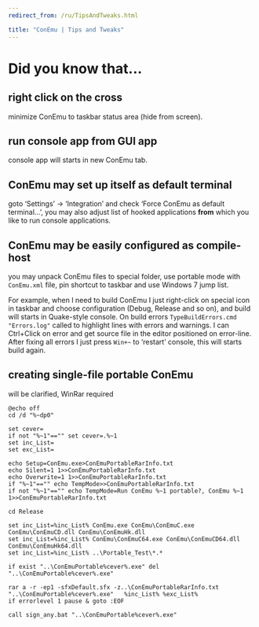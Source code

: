 ```yaml
---
redirect_from: /ru/TipsAndTweaks.html

title: "ConEmu | Tips and Tweaks"
---
```


# Did you know that...

<h2 id="right_click_on_the_cross"> right click on the cross </h2>

minimize ConEmu to taskbar status area (hide from screen).



<h2 id="run_console_app_from_GUI_app"> run console app from GUI app </h2>

console app will starts in new ConEmu tab.



<h2 id="ConEmu_may_set_up_itself_as_default_terminal"> ConEmu may set up itself as default terminal </h2>

goto ‘Settings’ -> ‘Integration’ and check ‘Force ConEmu as default terminal...’,
you may also adjust list of hooked applications
**from** which you like to run console applications.



<h2 id="ConEmu_may_be_easily_configured_as_compile-host"> ConEmu may be easily configured as compile-host </h2>

you may unpack ConEmu files to special folder, use portable mode
with `ConEmu.xml` file, pin shortcut to taskbar and use Windows 7
jump list.

For example, when I need to build ConEmu I just right-click on
special icon in taskbar and choose configuration (Debug, Release and
so on), and build will starts in Quake-style console. On build
errors `TypeBuildErrors.cmd "Errors.log"` called to highlight lines
with errors and warnings. I can Ctrl+Click on error and get source
file in the editor positioned on error-line. After fixing all errors
I just press `Win+~` to ‘restart’ console, this will starts build
again.



<h2 id="creating_single-file_portable_ConEmu"> creating single-file portable ConEmu </h2>

will be clarified, WinRar required

~~~
@echo off
cd /d "%~dp0"

set cever=
if not "%~1"=="" set cever=.%~1
set inc_List=
set exc_List=

echo Setup=ConEmu.exe>ConEmuPortableRarInfo.txt
echo Silent=1 1>>ConEmuPortableRarInfo.txt
echo Overwrite=1 1>>ConEmuPortableRarInfo.txt
if "%~1"=="" echo TempMode>>ConEmuPortableRarInfo.txt
if not "%~1"=="" echo TempMode=Run ConEmu %~1 portable?, ConEmu %~1 1>>ConEmuPortableRarInfo.txt

cd Release

set inc_List=%inc_List% ConEmu.exe ConEmu\ConEmuC.exe ConEmu\ConEmuCD.dll ConEmu\ConEmuHk.dll
set inc_List=%inc_List% ConEmu\ConEmuC64.exe ConEmu\ConEmuCD64.dll ConEmu\ConEmuHk64.dll
set inc_List=%inc_List% ..\Portable_Test\*.*

if exist "..\ConEmuPortable%cever%.exe" del "..\ConEmuPortable%cever%.exe"

rar a -r -ep1 -sfxDefault.sfx -z..\ConEmuPortableRarInfo.txt "..\ConEmuPortable%cever%.exe"   %inc_List% %exc_List%
if errorlevel 1 pause & goto :EOF

call sign_any.bat "..\ConEmuPortable%cever%.exe"
~~~
